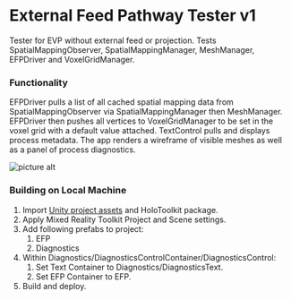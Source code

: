 # External Feed Pathway Tester v1
Tester for EVP without external feed or projection. Tests SpatialMappingObserver, SpatialMappingManager, MeshManager, EFPDriver and VoxelGridManager.

### Functionality
EFPDriver pulls a list of all cached spatial mapping data from SpatialMappingObserver via SpatialMappingManager then MeshManager. EFPDriver then pushes all vertices to VoxelGridManager to be set in the voxel grid with a default value attached. TextControl pulls and displays process metadata.
The app renders a wireframe of visible meshes as well as a panel of process diagnostics.

![picture alt](../master/imgs/EFPTesterv1screenshot.jpg "screenshot")

### Building on Local Machine
1. Import [Unity project assets](https://github.com/VUSE-Hololens/assets/tree/master/EFP%20Tester%20v1) and HoloToolkit package.
2. Apply Mixed Reality Toolkit Project and Scene settings.
3. Add following prefabs to project:
	1. EFP
	2. Diagnostics
4. Within Diagnostics/DiagnosticsControlContainer/DiagnosticsControl:
	1. Set Text Container to Diagnostics/DiagnosticsText.
	2. Set EFP Container to EFP.
5. Build and deploy.
